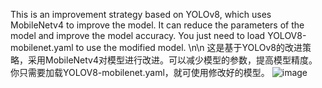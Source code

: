 This is an improvement strategy based on YOLOv8, which uses MobileNetv4 to improve the model. It can reduce the parameters of the model and improve the model accuracy.
You just need to load YOLOV8-mobilenet.yaml to use the modified model.
\n\n
这是基于YOLOv8的改进策略，采用MobileNetv4对模型进行改进。可以减少模型的参数，提高模型精度。
你只需要加载YOLOV8-mobilenet.yaml，就可使用修改好的模型。
![image](https://github.com/user-attachments/assets/dac8cc44-1c6a-4ea4-a200-e75479e9aea7)
